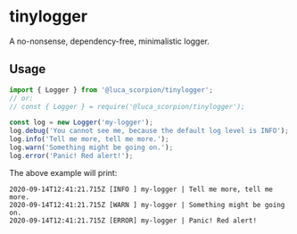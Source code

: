# tinylogger

A no-nonsense, dependency-free, minimalistic logger.

## Usage

```js
import { Logger } from '@luca_scorpion/tinylogger';
// or:
// const { Logger } = require('@luca_scorpion/tinylogger');

const log = new Logger('my-logger');
log.debug('You cannot see me, because the default log level is INFO');
log.info('Tell me more, tell me more.');
log.warn('Something might be going on.');
log.error('Panic! Red alert!');
```

The above example will print:

```
2020-09-14T12:41:21.715Z [INFO ] my-logger | Tell me more, tell me more.
2020-09-14T12:41:21.715Z [WARN ] my-logger | Something might be going on.
2020-09-14T12:41:21.715Z [ERROR] my-logger | Panic! Red alert!
```
